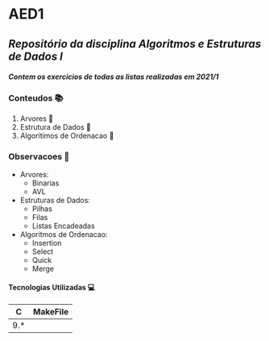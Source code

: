 # AED1
## _Repositório da disciplina Algoritmos e Estruturas de Dados I_
#### _Contem os exercicios de todas as listas realizadas em 2021/1_

### Conteudos 📚

1. Arvores 📌
2. Estrutura de Dados 📌
3. Algoritimos de Ordenacao 📌 

### Observacoes 📌

+ Arvores:
    + Binarias
    + AVL 
+ Estruturas de Dados:
    + Pilhas
    + Filas
    + Listas Encadeadas
+ Algoritmos de Ordenacao:
    + Insertion
    + Select
    + Quick
    + Merge 

#### Tecnologias Utilizadas 💻

|  C  | MakeFile |
|-----|----------|
| 9.* |          |



